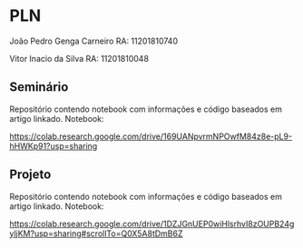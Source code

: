 # PLN

João Pedro Genga Carneiro RA: 11201810740

Vitor Inacio da Silva RA: 11201810048

## Seminário

Repositório contendo notebook com informações e código baseados em artigo linkado. Notebook:

https://colab.research.google.com/drive/169UANpvrmNPOwfM84z8e-pL9-hHWKp91?usp=sharing

## Projeto

Repositório contendo notebook com informações e código baseados em artigo linkado. Notebook:

https://colab.research.google.com/drive/1DZJGnUEP0wiHlsrhvI8zOUPB24gyljKM?usp=sharing#scrollTo=Q0X5A8tDmB6Z
